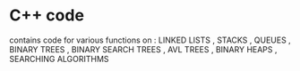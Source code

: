 # C++ code
contains code for various functions on :
LINKED LISTS , 
STACKS , 
QUEUES , 
BINARY TREES , 
BINARY SEARCH TREES , 
AVL TREES , 
BINARY HEAPS , 
SEARCHING ALGORITHMS
